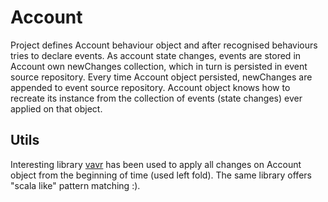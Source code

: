 # Account
Project defines Account behaviour object and after recognised behaviours tries to declare events.
As account state changes, events are stored in Account own newChanges collection, which in turn is persisted in event source repository.
Every time Account object persisted, newChanges are appended to event source repository.
Account object knows how to recreate its instance from the collection of events (state changes) ever applied on that object.
  
## Utils
Interesting library [vavr][1] has been used to apply all changes on Account object from the beginning of time (used left fold).
The same library offers "scala like" pattern matching :).

 
[1]:http://www.vavr.io/vavr-docs/ 
